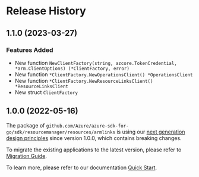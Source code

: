 # Release History

## 1.1.0 (2023-03-27)
### Features Added

- New function `NewClientFactory(string, azcore.TokenCredential, *arm.ClientOptions) (*ClientFactory, error)`
- New function `*ClientFactory.NewOperationsClient() *OperationsClient`
- New function `*ClientFactory.NewResourceLinksClient() *ResourceLinksClient`
- New struct `ClientFactory`


## 1.0.0 (2022-05-16)

The package of `github.com/Azure/azure-sdk-for-go/sdk/resourcemanager/resources/armlinks` is using our [next generation design principles](https://azure.github.io/azure-sdk/general_introduction.html) since version 1.0.0, which contains breaking changes.

To migrate the existing applications to the latest version, please refer to [Migration Guide](https://aka.ms/azsdk/go/mgmt/migration).

To learn more, please refer to our documentation [Quick Start](https://aka.ms/azsdk/go/mgmt).